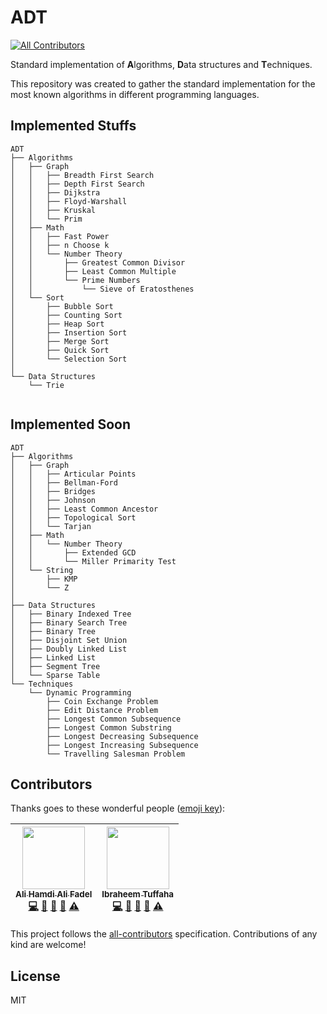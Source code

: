 # ADT
[![All Contributors](https://img.shields.io/badge/all_contributors-2-orange.svg?style=flat-square)](#contributors)

Standard implementation of **A**lgorithms, **D**ata structures and **T**echniques.

This repository was created to gather the standard implementation for the most known algorithms in different programming languages.

## Implemented Stuffs

```
ADT
├── Algorithms
│   ├── Graph
│   │   ├── Breadth First Search
│   │   ├── Depth First Search
│   │   ├── Dijkstra
│   │   ├── Floyd-Warshall
│   │   ├── Kruskal
│   │   └── Prim
│   ├── Math
│   │   ├── Fast Power
│   │   ├── n Choose k
│   │   └── Number Theory
│   │       ├── Greatest Common Divisor
│   │       ├── Least Common Multiple
│   │       └── Prime Numbers
│   │           └── Sieve of Eratosthenes   
│   └── Sort
│       ├── Bubble Sort
│       ├── Counting Sort
│       ├── Heap Sort
│       ├── Insertion Sort
│       ├── Merge Sort
│       ├── Quick Sort
│       └── Selection Sort
│
└── Data Structures 
    └── Trie


 ```

## Implemented Soon
```
ADT
├── Algorithms
│   ├── Graph
│   │   ├── Articular Points
│   │   ├── Bellman-Ford
│   │   ├── Bridges
│   │   ├── Johnson
│   │   ├── Least Common Ancestor
│   │   ├── Topological Sort
│   │   └── Tarjan
│   ├── Math
│   │   └── Number Theory
│   │       ├── Extended GCD
│   │       └── Miller Primarity Test
│   └── String
│       ├── KMP
│       └── Z
│   
├── Data Structures
│   ├── Binary Indexed Tree
│   ├── Binary Search Tree
│   ├── Binary Tree
│   ├── Disjoint Set Union
│   ├── Doubly Linked List
│   ├── Linked List
│   ├── Segment Tree
│   └── Sparse Table
└── Techniques
    └── Dynamic Programming
        ├── Coin Exchange Problem
        ├── Edit Distance Problem
        ├── Longest Common Subsequence
        ├── Longest Common Substring
        ├── Longest Decreasing Subsequence
        ├── Longest Increasing Subsequence
        └── Travelling Salesman Problem
```

## Contributors

Thanks goes to these wonderful people ([emoji key][emojis]):

<!-- ALL-CONTRIBUTORS-LIST:START - Do not remove or modify this section -->
| [<img src="https://avatars3.githubusercontent.com/u/7662492?v=4" width="100px;"/><br /><sub><b>Ali Hamdi Ali Fadel</b></sub>](http://fb.com/aliosm97)<br />[💻](https://github.com/AliOsm/Algorithms/commits?author=AliOsm "Code") [📖](https://github.com/AliOsm/Algorithms/commits?author=AliOsm "Documentation") [🤔](#ideas-AliOsm "Ideas, Planning, & Feedback") [👀](#review-AliOsm "Reviewed Pull Requests") [⚠️](https://github.com/AliOsm/Algorithms/commits?author=AliOsm "Tests") | [<img src="https://avatars1.githubusercontent.com/u/33587724?v=4" width="100px;"/><br /><sub><b>Ibraheem Tuffaha</b></sub>](https://github.com/IbraheemTuffaha)<br />[💻](https://github.com/AliOsm/Algorithms/commits?author=IbraheemTuffaha "Code") [📖](https://github.com/AliOsm/Algorithms/commits?author=IbraheemTuffaha "Documentation") [🤔](#ideas-IbraheemTuffaha "Ideas, Planning, & Feedback") [👀](#review-IbraheemTuffaha "Reviewed Pull Requests") [⚠️](https://github.com/AliOsm/Algorithms/commits?author=IbraheemTuffaha "Tests") |
| :---: | :---: |
<!-- ALL-CONTRIBUTORS-LIST:END -->

This project follows the [all-contributors][all-contributors] specification.
Contributions of any kind are welcome!

## License
MIT

[emojis]: https://github.com/kentcdodds/all-contributors#emoji-key
[all-contributors]: https://github.com/kentcdodds/all-contributors
